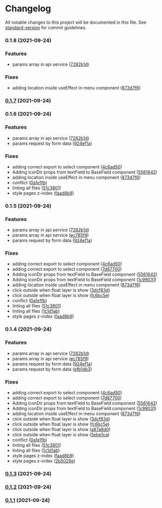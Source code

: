 # Changelog

All notable changes to this project will be documented in this file. See [standard-version](https://github.com/conventional-changelog/standard-version) for commit guidelines.

### 0.1.8 (2021-09-24)

### Features

- params array in api service ([7282b1d](https://gitlab.vitta.tools/front-end/vkit/commit/7282b1d152c04ffa81564ae0175799d5a86ce43c))

### Fixes

- adding location inside useEffect in menu component ([873d7f6](https://gitlab.vitta.tools/front-end/vkit/commit/873d7f66d5bd567e71d2f3f85831d14909cb42d4))

### [0.1.7](https://gitlab.vitta.tools/front-end/vkit/compare/v0.1.6...v0.1.7) (2021-09-24)

### 0.1.6 (2021-09-24)

### Features

- params array in api service ([7282b1d](https://gitlab.vitta.tools/front-end/vkit/commit/7282b1d152c04ffa81564ae0175799d5a86ce43c))
- params request by form data ([924ef1a](https://gitlab.vitta.tools/front-end/vkit/commit/924ef1a08f6747e09fd89a6813d3bef1d62a95b8))

### Fixes

- adding correct export to select component ([4c6ad50](https://gitlab.vitta.tools/front-end/vkit/commit/4c6ad50982f065a2620792a0232dd7995869ab69))
- Adding iconDir props from textField to BaseField component ([5561642](https://gitlab.vitta.tools/front-end/vkit/commit/556164255484535bf144cbecee9701798995f15b))
- adding location inside useEffect in menu component ([873d7f6](https://gitlab.vitta.tools/front-end/vkit/commit/873d7f66d5bd567e71d2f3f85831d14909cb42d4))
- conflict ([0a1e1fb](https://gitlab.vitta.tools/front-end/vkit/commit/0a1e1fba69faa7d2229b6cafa4afbad8f1742d80))
- linting all files ([51c3801](https://gitlab.vitta.tools/front-end/vkit/commit/51c3801fbc09eed8ad34cd32c5976880d1a52ad1))
- style pages z-index ([faad8b9](https://gitlab.vitta.tools/front-end/vkit/commit/faad8b9b3320b28d66d7cc9f22668d91e4ac4d39))

### 0.1.5 (2021-09-24)

### Features

- params array in api service ([7282b1d](https://gitlab.vitta.tools/front-end/vkit/commit/7282b1d152c04ffa81564ae0175799d5a86ce43c))
- params array in api service ([ec785f9](https://gitlab.vitta.tools/front-end/vkit/commit/ec785f9d389b5e3370df4d9651faadf4bbf432fd))
- params request by form data ([924ef1a](https://gitlab.vitta.tools/front-end/vkit/commit/924ef1a08f6747e09fd89a6813d3bef1d62a95b8))

### Fixes

- adding correct export to select component ([4c6ad50](https://gitlab.vitta.tools/front-end/vkit/commit/4c6ad50982f065a2620792a0232dd7995869ab69))
- adding correct export to select component ([7d87700](https://gitlab.vitta.tools/front-end/vkit/commit/7d8770089f54262b0b6c4a6cc41d44baab6339ab))
- Adding iconDir props from textField to BaseField component ([5561642](https://gitlab.vitta.tools/front-end/vkit/commit/556164255484535bf144cbecee9701798995f15b))
- Adding iconDir props from textField to BaseField component ([1c99031](https://gitlab.vitta.tools/front-end/vkit/commit/1c99031d5dfa3611270e515064fac67816bb031d))
- adding location inside useEffect in menu component ([873d7f6](https://gitlab.vitta.tools/front-end/vkit/commit/873d7f66d5bd567e71d2f3f85831d14909cb42d4))
- click outside when float layer is show ([3dcf83d](https://gitlab.vitta.tools/front-end/vkit/commit/3dcf83df9d72f67385c5554253863f6d2f674010))
- click outside when float layer is show ([fc6bc5e](https://gitlab.vitta.tools/front-end/vkit/commit/fc6bc5e6c135b2eb2af27ca0c6766cd236123429))
- conflict ([0a1e1fb](https://gitlab.vitta.tools/front-end/vkit/commit/0a1e1fba69faa7d2229b6cafa4afbad8f1742d80))
- linting all files ([51c3801](https://gitlab.vitta.tools/front-end/vkit/commit/51c3801fbc09eed8ad34cd32c5976880d1a52ad1))
- linting all files ([1c1d1ab](https://gitlab.vitta.tools/front-end/vkit/commit/1c1d1ab0fb266702cd2d710b0cfbd346827c5e95))
- style pages z-index ([faad8b9](https://gitlab.vitta.tools/front-end/vkit/commit/faad8b9b3320b28d66d7cc9f22668d91e4ac4d39))

### 0.1.4 (2021-09-24)

### Features

- params array in api service ([7282b1d](https://gitlab.vitta.tools/front-end/vkit/commit/7282b1d152c04ffa81564ae0175799d5a86ce43c))
- params array in api service ([ec785f9](https://gitlab.vitta.tools/front-end/vkit/commit/ec785f9d389b5e3370df4d9651faadf4bbf432fd))
- params request by form data ([924ef1a](https://gitlab.vitta.tools/front-end/vkit/commit/924ef1a08f6747e09fd89a6813d3bef1d62a95b8))
- params request by form data ([efb1db3](https://gitlab.vitta.tools/front-end/vkit/commit/efb1db3e0497b67a0ff09d5569141420bf8c1b8f))

### Fixes

- adding correct export to select component ([4c6ad50](https://gitlab.vitta.tools/front-end/vkit/commit/4c6ad50982f065a2620792a0232dd7995869ab69))
- adding correct export to select component ([7d87700](https://gitlab.vitta.tools/front-end/vkit/commit/7d8770089f54262b0b6c4a6cc41d44baab6339ab))
- Adding iconDir props from textField to BaseField component ([5561642](https://gitlab.vitta.tools/front-end/vkit/commit/556164255484535bf144cbecee9701798995f15b))
- Adding iconDir props from textField to BaseField component ([1c99031](https://gitlab.vitta.tools/front-end/vkit/commit/1c99031d5dfa3611270e515064fac67816bb031d))
- adding location inside useEffect in menu component ([873d7f6](https://gitlab.vitta.tools/front-end/vkit/commit/873d7f66d5bd567e71d2f3f85831d14909cb42d4))
- click outside when float layer is show ([3dcf83d](https://gitlab.vitta.tools/front-end/vkit/commit/3dcf83df9d72f67385c5554253863f6d2f674010))
- click outside when float layer is show ([fc6bc5e](https://gitlab.vitta.tools/front-end/vkit/commit/fc6bc5e6c135b2eb2af27ca0c6766cd236123429))
- click outside when float layer is show ([a87a8d0](https://gitlab.vitta.tools/front-end/vkit/commit/a87a8d099af4ae4db5be6fdc46baeffd480c3738))
- click outside when float layer is show ([5ebe1ca](https://gitlab.vitta.tools/front-end/vkit/commit/5ebe1ca5f930a5afb51c18380bc499d0af3d71d4))
- conflict ([0a1e1fb](https://gitlab.vitta.tools/front-end/vkit/commit/0a1e1fba69faa7d2229b6cafa4afbad8f1742d80))
- linting all files ([51c3801](https://gitlab.vitta.tools/front-end/vkit/commit/51c3801fbc09eed8ad34cd32c5976880d1a52ad1))
- linting all files ([1c1d1ab](https://gitlab.vitta.tools/front-end/vkit/commit/1c1d1ab0fb266702cd2d710b0cfbd346827c5e95))
- style pages z-index ([faad8b9](https://gitlab.vitta.tools/front-end/vkit/commit/faad8b9b3320b28d66d7cc9f22668d91e4ac4d39))
- style pages z-index ([2b5029e](https://gitlab.vitta.tools/front-end/vkit/commit/2b5029e6fe2383d6344501bddff9da5d7c39f82b))

### [0.1.3](https://gitlab.vitta.tools/front-end/vkit/compare/v0.1.2...v0.1.3) (2021-09-24)

### [0.1.2](https://gitlab.vitta.tools/front-end/vkit/compare/v0.1.1...v0.1.2) (2021-09-24)

### [0.1.1](https://gitlab.vitta.tools/front-end/vkit/compare/v0.1.10...v0.1.1) (2021-09-24)

